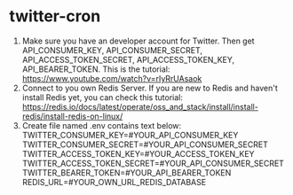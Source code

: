 # twitter-cron
1. Make sure you have an developer account for Twitter. Then get API_CONSUMER_KEY, API_CONSUMER_SECRET, API_ACCESS_TOKEN_SECRET, API_ACCESS_TOKEN_KEY, API_BEARER_TOKEN. This is the tutorial: https://www.youtube.com/watch?v=rIyRrUAsaok
2. Connect to you own Redis Server. If you are new to Redis and haven't install Redis yet, you can check this tutorial: https://redis.io/docs/latest/operate/oss_and_stack/install/install-redis/install-redis-on-linux/
3. Create file named .env contains text below:
    TWITTER_CONSUMER_KEY=#YOUR_API_CONSUMER_KEY<br>
    TWITTER_CONSUMER_SECRET=#YOUR_API_CONSUMER_SECRET<br>
    TWITTER_ACCESS_TOKEN_KEY=#YOUR_ACCESS_TOKEN_KEY<br>
    TWITTER_ACCESS_TOKEN_SECRET=#YOUR_API_CONSUMER_SECRET<br>
    TWITTER_BEARER_TOKEN=#YOUR_API_BEARER_TOKEN<br>
    REDIS_URL=#YOUR_OWN_URL_REDIS_DATABASE<br>
